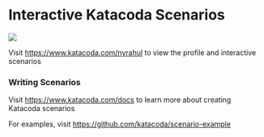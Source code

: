 # Interactive Katacoda Scenarios

[![](http://shields.katacoda.com/katacoda/nyrahul/count.svg)](https://www.katacoda.com/nyrahul "Get your profile on Katacoda.com")

Visit https://www.katacoda.com/nyrahul to view the profile and interactive scenarios

### Writing Scenarios
Visit https://www.katacoda.com/docs to learn more about creating Katacoda scenarios

For examples, visit https://github.com/katacoda/scenario-example
